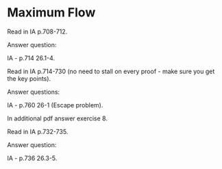 # Maximum Flow

Read in IA p.708-712.

Answer question:

IA - p.714 26.1-4.

Read in IA p.714-730 (no need to stall on every proof - make sure you get the key points).

Answer questions:

IA - p.760 26-1 (Escape problem).

In additional pdf answer exercise 8.

Read in IA p.732-735.

Answer question:

IA - p.736 26.3-5.
